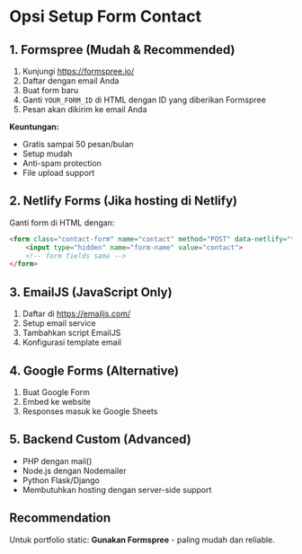 # Opsi Setup Form Contact

## 1. Formspree (Mudah & Recommended)
1. Kunjungi https://formspree.io/
2. Daftar dengan email Anda
3. Buat form baru
4. Ganti `YOUR_FORM_ID` di HTML dengan ID yang diberikan Formspree
5. Pesan akan dikirim ke email Anda

**Keuntungan:**
- Gratis sampai 50 pesan/bulan
- Setup mudah
- Anti-spam protection
- File upload support

## 2. Netlify Forms (Jika hosting di Netlify)
Ganti form di HTML dengan:
```html
<form class="contact-form" name="contact" method="POST" data-netlify="true">
    <input type="hidden" name="form-name" value="contact">
    <!-- form fields sama -->
</form>
```

## 3. EmailJS (JavaScript Only)
1. Daftar di https://emailjs.com/
2. Setup email service
3. Tambahkan script EmailJS
4. Konfigurasi template email

## 4. Google Forms (Alternative)
1. Buat Google Form
2. Embed ke website
3. Responses masuk ke Google Sheets

## 5. Backend Custom (Advanced)
- PHP dengan mail()
- Node.js dengan Nodemailer
- Python Flask/Django
- Membutuhkan hosting dengan server-side support

## Recommendation
Untuk portfolio static: **Gunakan Formspree** - paling mudah dan reliable.
